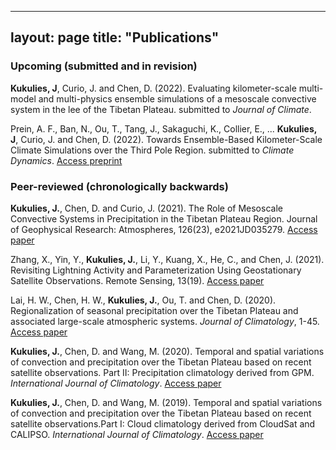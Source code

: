  ---
 layout: page
 title: "Publications"
 ---
 
 
 ### Upcoming (submitted and in revision) 
 
 
**Kukulies, J**, Curio, J. and Chen, D. (2022). Evaluating kilometer-scale multi-model and multi-physics ensemble simulations of a mesoscale convective system in the lee of the Tibetan Plateau. submitted to *Journal of Climate*. 
 

Prein, A. F., Ban, N., Ou, T., Tang, J., Sakaguchi, K., Collier, E., ... **Kukulies, J**, Curio, J. and Chen, D. (2022). Towards Ensemble-Based Kilometer-Scale Climate Simulations over the Third Pole Region. submitted to *Climate Dynamics*. [Access preprint](https://assets.researchsquare.com/files/rs-1570621/v1_covered.pdf?c=1651595899)
 
 
 ### Peer-reviewed (chronologically backwards)
 
**Kukulies, J.**, Chen, D. and Curio, J. (2021). The Role of Mesoscale Convective Systems in Precipitation in the Tibetan Plateau Region. Journal of Geophysical Research: Atmospheres, 126(23), e2021JD035279. [Access paper](https://agupubs.onlinelibrary.wiley.com/doi/full/10.1029/2021JD035279)


Zhang, X., Yin, Y., **Kukulies, J.**, Li, Y., Kuang, X., He, C., and Chen, J. (2021). Revisiting Lightning Activity and Parameterization Using Geostationary Satellite Observations. Remote Sensing, 13(19). [Access paper](https://www.mdpi.com/2072-4292/13/19/3866)


Lai, H. W., Chen, H. W., **Kukulies, J.**, Ou, T. and Chen, D. (2020). Regionalization
of seasonal precipitation over the Tibetan Plateau and associated large-scale atmospheric
systems. *Journal of Climatology*, 1-45. [Access paper](https://journals.ametsoc.org/view/journals/clim/34/7/JCLI-D-20-0521.1.xml)


**Kukulies, J.**, Chen, D. and Wang, M. (2020). Temporal and spatial variations of convection and precipitation over the Tibetan Plateau based on recent satellite observations. Part II: Precipitation climatology derived from GPM. *International Journal of Climatology*. [Access paper](https://rmets.onlinelibrary.wiley.com/doi/full/10.1002/joc.6493)


**Kukulies, J.**, Chen, D. and Wang, M. (2019). Temporal and spatial variations of convection and precipitation over the Tibetan Plateau based on recent satellite observations.Part I: Cloud climatology derived from CloudSat and CALIPSO. *International Journal of Climatology*. [Access paper](https://rmets.onlinelibrary.wiley.com/doi/full/10.1002/joc.6162)
